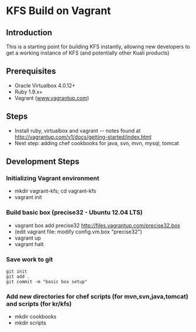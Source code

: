 KFS Build on Vagrant
====================
## Introduction
This is a starting point for building KFS instantly, allowing new developers 
to get a working instance of KFS (and potentially other Kuali products) 

## Prerequisites 
- Oracle Virtualbox 4.0.12+
- Ruby 1.9.x+
- Vagrant (www.vagrantup.com)


## Steps
- Install ruby, virtualbox and vagrant
-- notes found at http://vagrantup.com/v1/docs/getting-started/index.html
- Next step: adding chef cookbooks for java, svn, mvn, mysql, tomcat

## Development Steps

### Initializing Vagrant environment
- mkdir vagrant-kfs; cd vagrant-kfs
- vagrant init

### Build basic box (precise32 - Ubuntu 12.04 LTS)
- vagrant box add precise32 http://files.vagrantup.com/precise32.box
- (edit vagrant file: modify config.vm.box "precise32")
- vagrant up
- vagrant halt

### Save work to git

    git init
    git add .
    git commit -m "basic box setup"

### Add new directories for chef scripts (for mvn,svn,java,tomcat) and scripts (for kr/kfs)
- mkdir cookbooks
- mkdir scripts


